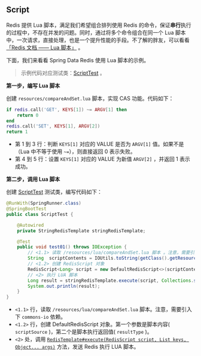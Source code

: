 ## Script

Redis 提供 Lua 脚本，满足我们希望组合排列使用 Redis 的命令，保证**串行**执行的过程中，不存在并发的问题。同时，通过将多个命令组合在同一个 Lua 脚本中，一次请求，直接处理，也是一个提升性能的手段。不了解的胖友，可以看看 [「Redis 文档 —— Lua 脚本」](http://redis.cn/documentation.html) 。

下面，我们来看看 Spring Data Redis 使用 Lua 脚本的示例。

> 示例代码对应测试类：[ScriptTest](https://github.com/YunaiV/SpringBoot-Labs/blob/master/lab-11-spring-data-redis/lab-07-spring-data-redis-with-jedis/src/test/java/cn/iocoder/springboot/labs/lab10/springdatarediswithjedis/ScriptTest.java) 。

**第一步，编写 Lua 脚本**

创建 `resources/compareAndSet.lua` 脚本，实现 CAS 功能。代码如下：

```lua
if redis.call('GET', KEYS[1]) ~= ARGV[1] then
    return 0
end
redis.call('SET', KEYS[1], ARGV[2])
return 1
```

- 第 1 到 3 行：判断 `KEYS[1]` 对应的 VALUE 是否为 `ARGV[1]` 值。如果不是（Lua 中不等于使用 `~=`），则直接返回 0 表示失败。
- 第 4 到 5 行：设置 `KEYS[1]` 对应的 VALUE 为新值 `ARGV[2]` ，并返回 1 表示成功。

**第二步，调用 Lua 脚本**

创建 [ScriptTest](https://github.com/YunaiV/SpringBoot-Labs/blob/master/lab-11-spring-data-redis/lab-07-spring-data-redis-with-jedis/src/test/java/cn/iocoder/springboot/labs/lab10/springdatarediswithjedis/ScriptTest.java) 测试类，编写代码如下：

```java
@RunWith(SpringRunner.class)
@SpringBootTest
public class ScriptTest {

    @Autowired
    private StringRedisTemplate stringRedisTemplate;

    @Test
    public void test01() throws IOException {
        // <1.1> 读取 /resources/lua/compareAndSet.lua 脚本 。注意，需要引入下 commons-io 依赖。
        String  scriptContents = IOUtils.toString(getClass().getResourceAsStream("/lua/compareAndSet.lua"), "UTF-8");
        // <1.2> 创建 RedisScript 对象
        RedisScript<Long> script = new DefaultRedisScript<>(scriptContents, Long.class);
        // <2> 执行 LUA 脚本
        Long result = stringRedisTemplate.execute(script, Collections.singletonList("yunai:1"), "shuai02", "shuai");
        System.out.println(result);
    }
}
```

- `<1.1>` 行，读取 `/resources/lua/compareAndSet.lua` 脚本。注意，需要引入下 `commons-io` 依赖。
- `<1.2>` 行，创建 DefaultRedisScript 对象。第一个参数是脚本内容( `scriptSource` )，第二个是脚本执行返回值( `resultType` )。
- `<2>` 处，调用 [`RedisTemplate#execute(RedisScript script, List keys, Object... args)`](https://github.com/spring-projects/spring-data-redis/blob/64b89137648f6c0e0c810c624e481bcfc0732f4e/src/main/java/org/springframework/data/redis/core/RedisTemplate.java#L342-L360) 方法，发送 Redis 执行 LUA 脚本。